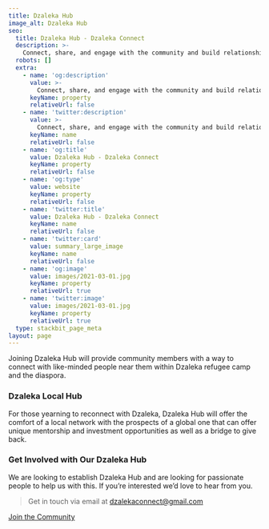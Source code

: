 ```yaml
---
title: Dzaleka Hub
image_alt: Dzaleka Hub
seo:
  title: Dzaleka Hub - Dzaleka Connect
  description: >-
    Connect, share, and engage with the community and build relationships.
  robots: []
  extra:
    - name: 'og:description'
      value: >-
        Connect, share, and engage with the community and build relationships.
      keyName: property
      relativeUrl: false
    - name: 'twitter:description'
      value: >-
        Connect, share, and engage with the community and build relationships.
      keyName: name
      relativeUrl: false
    - name: 'og:title'
      value: Dzaleka Hub - Dzaleka Connect
      keyName: property
      relativeUrl: false
    - name: 'og:type'
      value: website
      keyName: property
      relativeUrl: false
    - name: 'twitter:title'
      value: Dzaleka Hub - Dzaleka Connect
      keyName: name
      relativeUrl: false
    - name: 'twitter:card'
      value: summary_large_image
      keyName: name
      relativeUrl: false
    - name: 'og:image'
      value: images/2021-03-01.jpg
      keyName: property
      relativeUrl: true
    - name: 'twitter:image'
      value: images/2021-03-01.jpg
      keyName: property
      relativeUrl: true
  type: stackbit_page_meta
layout: page
---
```

Joining Dzaleka Hub will provide community members with a way to connect with like-minded people near them within Dzaleka refugee camp and the diaspora.

### Dzaleka Local Hub

For those yearning to reconnect with Dzaleka, Dzaleka Hub will offer the comfort of a local network with the prospects of a global one that can offer unique mentorship and investment opportunities as well as a bridge to give back.

### Get Involved with Our Dzaleka Hub

We are looking to establish Dzaleka Hub and are looking for passionate people to help us with this. If you’re interested we’d love to hear from you.

> Get in touch via email at <dzalekaconnect@gmail.com>

[Join the Community
](https://hub.dzaleka.com/)

